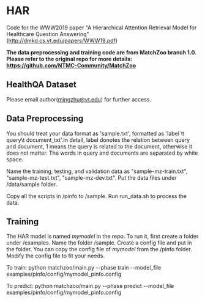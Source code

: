# HAR

Code for the WWW2019 paper "A Hierarchical Attention Retrieval Model for Healthcare Question Answering" (http://dmkd.cs.vt.edu/papers/WWW19.pdf)

**The data preprocessing and training code are from MatchZoo branch 1.0. Please refer to the original repo for more details: https://github.com/NTMC-Community/MatchZoo**

## HealthQA Dataset

Please email author(mingzhu@vt.edu) for further access.

## Data Preprocessing

You should treat your data format as 'sample.txt', formatted as 'label \t query\t document_txt'.In detail, label donotes the relation between query and document, 1 means the query is related to the document, otherwise it does not matter. The words in query and documents are separated by white space. 

Name the training, testing, and validation data as "sample-mz-train.txt", "sample-mz-test.txt", "sample-mz-dev.txt". Put the data files under /data/sample folder.

Copy all the scripts in /pinfo to /sample. Run run_data.sh to process the data.

## Training

The HAR model is named *mymodel* in the repo. To run it, first create a folder under /examples. Name the folder /sample. Create a config file and put in the folder. You can copy the config file of *mymodel* from the /pinfo folder. Modify the config file to fit your needs.

To train:
python matchzoo/main.py --phase train --model_file examples/pinfo/config/mymodel_pinfo.config

To predict:
python matchzoo/main.py --phase predict --model_file examples/pinfo/config/mymodel_pinfo.config




